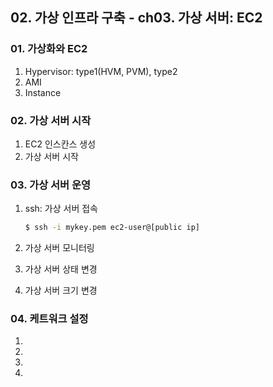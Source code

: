 ## 02. 가상 인프라 구축 - ch03. 가상 서버: EC2

### 01. 가상화와 EC2
1.  Hypervisor: type1(HVM, PVM), type2
2.  AMI
3.  Instance

### 02. 가상 서버 시작
1.  EC2 인스칸스 생성
2.  가상 서버 시작

### 03. 가상 서버 운영
1.  ssh: 가상 서버 접속
    ```bash
    $ ssh -i mykey.pem ec2-user@[public ip]
    ```

2.  가상 서버 모니터링
3.  가상 서버 상태 변경
4.  가상 서버 크기 변경


### 04. 케트워크 설정
1. 
2.
3.
4.



